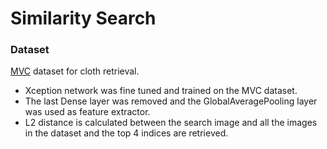 # Similarity Search

<h3>Dataset</h3>
<p><a href="http://mvc-datasets.github.io/MVC/" target="_blank">MVC</a> dataset for cloth retrieval.</p>

* Xception network was fine tuned and trained on the MVC dataset.
* The last Dense layer was removed and the GlobalAveragePooling layer was used as feature extractor.
* L2 distance is calculated between the search image and all the images in the dataset and the top 4 indices are retrieved.
